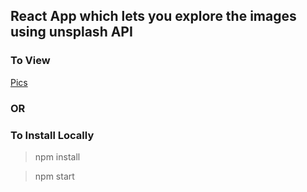 ## React App which lets you explore the images using unsplash API

### To View 
[Pics](https://pb-pics.netlify.app)

### OR

### To Install Locally
> npm install

> npm start
